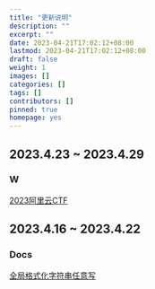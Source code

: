 ```yaml
---
title: "更新说明"
description: ""
excerpt: ""
date: 2023-04-21T17:02:12+08:00
lastmod: 2023-04-21T17:02:12+08:00
draft: false
weight: 1
images: []
categories: []
tags: []
contributors: []
pinned: true
homepage: yes
---
```


## 2023.4.23 ~ 2023.4.29

### W

[2023阿里云CTF](../../writeup/races/2023阿里云CTF)

## 2023.4.16 ~ 2023.4.22

### Docs

[全局格式化字符串任意写](../../docs/exploit/formatstring/全局格式化字符串任意写/)
